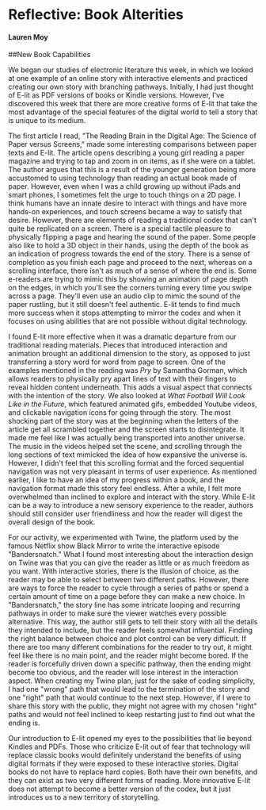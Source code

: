 # Reflective: Book Alterities

#### Lauren Moy

##New Book Capabilities

We began our studies of electronic literature this week, in which we looked at one example of an online story with interactive elements and practiced creating our own story with branching pathways. Initially, I had just thought of E-lit as PDF versions of books or Kindle versions. However, I've discovered this week that there are more creative forms of E-lit that take the most advantage of the special features of the digital world to tell a story that is unique to its medium. 

The first article I read, "The Reading Brain in the Digital Age: The Science of Paper versus Screens," made some interesting comparisons between paper texts and E-lit. The article opens describing a young girl reading a paper magazine and trying to tap and zoom in on items, as if she were on a tablet. The author argues that this is a result of the younger generation being more accustomed to using technology than reading an actual book made of paper. However, even when I was a child growing up without iPads and smart phones, I sometimes felt the urge to touch things on a 2D page. I think humans have an innate desire to interact with things and have more hands-on experiences, and touch screens became a way to satisfy that desire. However, there are elements of reading a traditional codex that can't quite be replicated on a screen. There is a special tactile pleasure to physically flipping a page and hearing the sound of the paper. Some people also like to hold a 3D object in their hands, using the depth of the book as an indication of progress towards the end of the story. There is a sense of completion as you finish each page and proceed to the next, whereas on a scrolling interface, there isn't as much of a sense of where the end is. Some e-readers are trying to mimic this by showing an animation of page depth on the edges, in which you'll see the corners turning every time you swipe across a page. They'll even use an audio clip to mimic the sound of the paper rustling, but it still doesn't feel authentic. E-lit tends to find much more success when it stops attempting to mirror the codex and when it focuses on using abilities that are not possible without digital technology.

I found E-lit more effective when it was a 
dramatic departure from our traditional reading materials. Pieces that introduced interaction and animation brought an additional dimension to the story, as opposed to just transferring a story word for word from page to screen. One of the examples mentioned in the reading was *Pry* by Samantha Gorman, which allows readers to physically pry apart lines of text with their fingers to reveal hidden content underneath. This adds a visual aspect that connects with the intention of the story. We also looked at *What Football Will Look Like in the Future*, which featured animated gifs, embedded Youtube videos, and clickable navigation icons for going through the story. The most shocking part of the story was at the beginning when the letters of the article get all scrambled together and the screen starts to disintegrate. It made me feel like I was actually being transported into another universe. The music in the videos helped set the scene, and scrolling through the long sections of text mimicked the idea of how expansive the universe is. However, I didn't feel that this scrolling format and the forced sequential navigation was not very pleasant in terms of user experience. As mentioned earlier, I like to have an idea of my progress within a book, and the navigation format made this story feel endless. After a while, I felt more overwhelmed than inclined to explore and interact with the story. While E-lit can be a way to introduce a new sensory experience to the reader, authors should still consider user friendliness and how the reader will digest the overall design of the book. 

For our activity, we experimented with Twine, the platform used by the famous Netflix show Black Mirror to write the interactive episode "Bandersnatch." What I found most interesting about the interaction design on Twine was that you can give the reader as little or as much freedom as you want. With interactive stories, there is the illusion of choice, as the reader may be able to select between two different paths. However, there are ways to force the reader to cycle through a series of paths or spend a certain amount of time on a page before they can make a new choice. In "Bandersnatch," the story line has some intricate looping and recurring pathways in order to make sure the viewer watches every possible alternative. This way, the author still gets to tell their story with all the details they intended to include, but the reader feels somewhat influential. Finding the right balance between choice and plot control can be very difficult. If there are too many different combinations for the reader to try out, it might feel like there is no main point, and the reader might become bored. If the reader is forcefully driven down a specific pathway, then the ending might become too obvious, and the reader will lose interest in the interaction aspect. When creating my Twine plan, just for the sake of coding simplicity, I had one "wrong" path that would lead to the termination of the story and one "right" path that would continue to the next step. However, if I were to share this story with the public, they might not agree with my chosen "right" paths and would not feel inclined to keep restarting just to find out what the ending is. 

Our introduction to E-lit opened my eyes to the possibilities that lie beyond Kindles and PDFs. Those who criticize E-lit out of fear that technology will replace classic books would definitely understand the benefits of using digital formats if they were exposed to these interactive stories. Digital books do not have to replace hard copies. Both have their own benefits, and they can exist as two very different forms of reading. More innovative E-lit does not attempt to become a better version of the codex, but it just introduces us to a new territory of storytelling.
